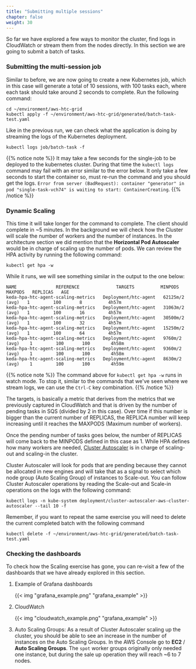 ```yaml
---
title: "Submitting multiple sessions"
chapter: false
weight: 30
---
```


So far we have explored a few ways to monitor the cluster, find logs in CloudWatch or stream them from the nodes directly. In this section we are going to submit a batch of tasks. 

### Submitting the multi-session job

Similar to before, we are now going to create a new Kubernetes job, which in this case will generate a total of 10 sessions, with 100 tasks each, where each task should take around 2 seconds to complete. Run the following command:

```
cd ~/environment/aws-htc-grid
kubectl apply -f ~/environment/aws-htc-grid/generated/batch-task-test.yaml
```

Like in the previous run, we can check what the application is doing by streaming the logs of the Kubernetes deployment.

```
kubectl logs job/batch-task -f 
```

{{% notice note %}}
It may take a few seconds for the single-job to be deployed to the kubernetes cluster. During that time the `kubectl logs` command may fail with an error similar to the error below. It only take a few seconds to start the container so, must re-run the command and you should get the logs. `Error from server (BadRequest): container "generator" in pod "single-task-vch74" is waiting to start: ContainerCreating`. 
{{% /notice %}}

### Dynamic Scaling 

This time it will take longer for the command to complete. The client should complete in ~5 minutes. In the background we will check how the Cluster will scale the number of workers and the number of instances. In the architecture section we did mention that the **Horizontal Pod Autoscaler** would be in charge of scaling up the number of pods. We can review the HPA activity by running the following command:

```
kubectl get hpa -w
```

While it runs, we will see something similar in the output to the one below:

```text
NAME               REFERENCE              TARGETS          MINPODS   MAXPODS   REPLICAS   AGE
keda-hpa-htc-agent-scaling-metrics   Deployment/htc-agent   62125m/2 (avg)   1         100       8          4h57m
keda-hpa-htc-agent-scaling-metrics   Deployment/htc-agent   31063m/2 (avg)   1         100       16         4h57m
keda-hpa-htc-agent-scaling-metrics   Deployment/htc-agent   30500m/2 (avg)   1         100       32         4h57m
keda-hpa-htc-agent-scaling-metrics   Deployment/htc-agent   15250m/2 (avg)   1         100       64         4h57m
keda-hpa-htc-agent-scaling-metrics   Deployment/htc-agent   9760m/2 (avg)    1         100       100        4h58m
keda-hpa-htc-agent-scaling-metrics   Deployment/htc-agent   9360m/2 (avg)    1         100       100        4h58m
keda-hpa-htc-agent-scaling-metrics   Deployment/htc-agent   8630m/2 (avg)    1         100       100        4h59m
```

{{% notice note %}}
The command above for `kubectl get hpa -w` runs in watch mode. To stop it, similar to the commands that we've seen where we stream logs, we can use the `Ctrl-C` key combination.
{{% /notice %}}


The targets, is basically a metric that derives from the metrics that we previously captured in CloudWatch and that is driven by the number of pending tasks in SQS (divided by 2 in this case). Over time if this number is bigger than the current number of REPLICAS, the REPLICA number will keep increasing until it reaches the MAXPODS (Maximum number of workers).

Once the pending number of tasks goes below, the number of REPLICAS will come back to the MINPODS defined in this case as 1. While HPA defines how many workers are needed, [Cluster Autoscaler](https://github.com/kubernetes/autoscaler/tree/master/cluster-autoscaler) is in charge of scaling-out and scaling-in the cluster.

Cluster Autoscaler will look for pods that are pending because they cannot be allocated in new engines and will take that as a signal to select which node group (Auto Scaling Group) of instances to Scale-out. You can follow Cluster Autoscaler operations by reading the Scale-out and Scale-in operations on the logs with the following command:

```
kubectl logs -n kube-system deployment/cluster-autoscaler-aws-cluster-autoscaler --tail 10 -f
```

Remember, if you want to repeat the same exercise you will need to delete the current completed batch with the following command 

```
kubectl delete -f ~/environment/aws-htc-grid/generated/batch-task-test.yaml  
```

### Checking the dashboards

To check how the Scaling exercise has gone, you can re-visit a few of the dashboards that we have already explored in this section.

1. Example of Grafana dashboards

    {{< img "grafana_example.png" "grafana_example" >}}

1. CloudWatch

    {{< img "cloudwatch_example.png" "grafana_example" >}}

1. Auto Scaling Groups:  As a result of Cluster Autoscaler scaling up the cluster, you should be able to see an increase in the number of instances on the Auto Scaling Groups.  In the AWS Console go to **EC2** / **Auto Scaling Groups**. The `spot` worker groups originally only needed one instance, but during the sale up operation they will reach ~6 to 7 nodes.










